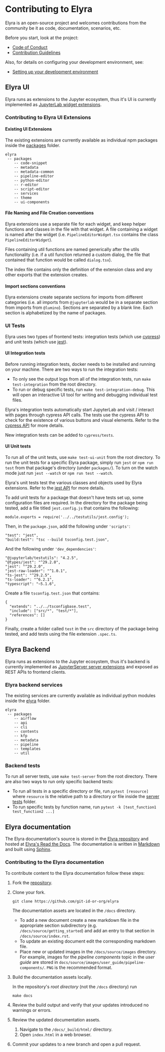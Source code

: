 <!--
{% comment %}
Copyright 2018-2023 Elyra Authors

Licensed under the Apache License, Version 2.0 (the "License");
you may not use this file except in compliance with the License.
You may obtain a copy of the License at

http://www.apache.org/licenses/LICENSE-2.0

Unless required by applicable law or agreed to in writing, software
distributed under the License is distributed on an "AS IS" BASIS,
WITHOUT WARRANTIES OR CONDITIONS OF ANY KIND, either express or implied.
See the License for the specific language governing permissions and
limitations under the License.
{% endcomment %}
-->
# Contributing to Elyra

Elyra is an open-source project and welcomes contributions from the community be it as code, documentation, scenarios, etc.

Before you start, look at the project:
- [Code of Conduct](https://github.com/elyra-ai/community/blob/main/code-of-conduct.md)
- [Contribution Guidelines](https://github.com/elyra-ai/community/blob/main/contributing.md)

Also, for details on configuring your development environment, see:
- [Setting up your development environment](development-workflow.md)

## Elyra UI

Elyra runs as extensions to the Jupyter ecosystem, thus it's UI is currently implemented as
[JupyterLab widget extensions](https://jupyterlab.readthedocs.io/en/stable/user/extensions.html).

### Contributing to Elyra UI Extensions

#### Existing UI Extensions

The existing extensions are currently available as individual npm packages inside the
[packages](https://github.com/elyra-ai/elyra/tree/main/packages) folder.

```
elyra
 -- packages
    -- code-snippet
    -- metadata
    -- metadata-common
    -- pipeline-editor
    -- python-editor
    -- r-editor
    -- script-editor
    -- services
    -- theme
    -- ui-components
```

#### File Naming and File Creation conventions
Elyra extensions use a separate file for each widget, and keep helper functions and classes in the file with that widget.
A file containing a widget is named after the widget (i.e. `PipelineEditorWidget.tsx` contains the class `PipelineEditorWidget`).

Files containing util functions are named generically after the utils functionality
(i.e. if a util function returned a custom dialog, the file that contained that function would be called `dialog.tsx`).

The index file contains only the definition of the extension class and any other exports that the extension creates.

#### Import sections conventions
Elyra extensions create separate sections for imports from different categories
(i.e. all imports from `@jupyterlab` would be in a separate section from imports from `@lumino`).
Sections are separated by a blank line. Each section is alphabetized by the name of packages.


### UI Tests
Elyra uses two types of frontend tests: integration tests (which use [cypress](https://docs.cypress.io/))
and unit tests (which use [jest](https://jestjs.io/docs/en/getting-started)).

#### UI Integration tests
Before running integration tests, docker needs to be installed and running on your machine.
There are two ways to run the integration tests:
* To only see the output logs from all of the integration tests,
run `make test-integration` from the root directory.
* To run or debug specific tests,
run `make test-integration-debug`. This will open an interactive UI tool for writing and debugging individual test files.

Elyra's integration tests automatically start JupyterLab and visit / interact with pages through cypress API calls.
The tests use the cypress API to check for the existence of various buttons and visual elements.
Refer to the [cypress API](https://docs.cypress.io/api/api/table-of-contents.html) for more details.

New integration tests can be added to `cypress/tests`.

#### UI Unit tests
To run all of the unit tests, use `make test-ui-unit` from the root directory. To run the unit tests for a specific Elyra package, simply run `jest` or `npm run test` from that package's directory (under `packages/`). To turn on the watch mode just run `jest --watch` or `npm run test --watch`.

Elyra's unit tests test the various classes and objects used by Elyra extensions. Refer to the [jest API](https://jestjs.io/docs/en/getting-started) for more details.

To add unit tests for a package that doesn't have tests set up, some configuration files are required. In the directory for the package being tested, add a file titled `jest.config.js` that contains the following:
```
module.exports = require('../../testutils/jest.config');
```
Then, in the `package.json`, add the following under `'scripts'`:
```
"test": "jest",
"build:test": "tsc --build tsconfig.test.json",
```
And the following under `'dev_dependencies'`:
```
"@jupyterlab/testutils": "4.2.5",
"@types/jest": "^29.2.0",
"jest": "^29.2.0",
"jest-raw-loader": "^1.0.1",
"ts-jest": "^29.2.5",
"ts-loader": "^6.2.1",
"typescript": "~5.1.6",
```
Create a file `tsconfig.test.json` that contains:
```
{
  "extends": "../../tsconfigbase.test",
  "include": ["src/*", "test/*"],
  "references": []
}
```

Finally, create a folder called `test` in the `src` directory of the package being tested, and add tests using the file extension `.spec.ts`.

## Elyra Backend

Elyra runs as extensions to the Jupyter ecosystem, thus it's backend is currently implemented as
[JupyterServer server extensions](https://jupyter-server.readthedocs.io/en/latest/developers/extensions.html)
and exposed as REST APIs to frontend clients.


### Elyra backend services

The existing services are currently available as individual python modules inside the
[elyra](https://github.com/elyra-ai/elyra/tree/main/elyra) folder.

```
elyra
 -- packages
    -- airflow
    -- api
    -- cli
    -- contents
    -- kfp
    -- metadata
    -- pipeline
    -- templates
    -- util
```

### Backend tests
To run all server tests, use `make test-server` from the root directory. There are also two ways to run only specific backend tests:

* To run all tests in a specific directory or file, run `pytest [resource]` where `resource` is the relative path to a directory or file inside the [server tests](https://github.com/elyra-ai/elyra/tree/main/elyra/tests) folder.
* To run specific tests by function name, run `pytest -k [test_function1 test_function2 ...]`


## Elyra documentation

The Elyra documentation's source is stored in the [Elyra repository](https://github.com/elyra-ai/elyra/tree/main/docs) and hosted at [Elyra's Read the Docs](https://elyra.readthedocs.io/). The documentation is written in [Markdown](https://www.sphinx-doc.org/en/master/usage/markdown.html) and built using [Sphinx](https://www.sphinx-doc.org/en/master/).


### Contributing to the Elyra documentation

To contribute content to the Elyra documentation follow these steps:

1. Fork the [repository](https://github.com/elyra-ai/elyra).

2. Clone your fork.

   ```
   git clone https://github.com/git-id-or-org/elyra
   ```

   The documentation assets are located in the `/docs` directory.

   - To add a new document create a new markdown file in the appropriate section subdirectory (e.g. `/docs/source/getting_started`) and add an entry to that section in `/docs/source/index.rst`.
   - To update an existing document edit the corresponding markdown file.
   - Place new or updated images in the `/docs/source/images` directory. For example, images for the _pipeline components_ topic in the _user guide_ are stored in `docs/source/images/user_guide/pipeline-components/`. `PNG` is the recommended format.

3. Build the documentation assets locally.

   In the repository's _root directory_ (not the `/docs` directory) run

   ```
   make docs
   ```

4. Review the build output and verify that your updates introduced no warnings or errors.

5. Review the updated documentation assets.
    1. Navigate to the `/docs/_build/html/` directory.
    1. Open `index.html` in a web browser.

6. Commit your updates to a new branch and open a pull request.
